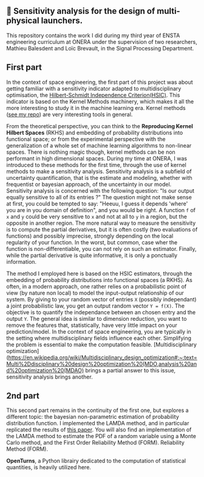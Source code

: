 ## 🚀 Sensitivity analysis for the design of multi-physical launchers.

This repository contains the work I did during my third year of ENSTA engineering curriculum at ONERA under the supervision of two researchers, Mathieu Balesdent and Loïc Brevault, in the Signal Processing Department.

## First part
In the context of space engineering, the first part of this project was about getting familiar with a sensitivity indicator adapted to multidisciplinary optimisation,
the [Hilbert-Schmidt Independence Criterion(HSIC)](https://www.sciencedirect.com/science/article/abs/pii/S0950705121008297). This indicator is based on the Kernel Methods machinery, which makes it all the more interesting to study it in the machine learning era. Kernel methods ([see my repo](https://github.com/roomate/MVA-Projects/tree/master/Kernel_Methods)) are very interesting tools in general. 

From the theoretical perspective, you can think to the **Reproducing Kernel Hilbert Spaces** (RKHS) and embedding of probability distributions into functional space; or from the experimental perspective with the generalization of a whole set of machine learning algorithms to non-linear spaces. There is nothing magic though, kernel methods can be non performant in high dimensional spaces. During my time at ONERA, I was introduced to these methods for the first time, through the use of kernel methods to make a sensitivity analysis. Sensitivity analysis is a subfield of uncertainty quantification, that is the estimate and modeling, whether with frequentist or bayesian approach, of the uncertainty in our model. Sensitivity analysis is concerned with the following question: "Is our output equally sensitive to all of its entries ?" The question might not make sense at first, you could be tempted to say: "Heeuu, I guess it depends 'where' you are in you domain of definition", and you would be right. A function `f` of `x` and `y` could be  very sensitive to `x` and not at all to `y` in a region, but the opposite in another region. The more natural way to measure the sensitivity is to compute the partial derivatives, but it is often costly (two evaluations of functions) and possibly imprecise, strongly depending on the local regularity of your function. In the worst, but common, case wher the function is non-differentiable, you can not rely on such an estimator. Finally, while the partial derivative is quite informative, it is only a ponctually information. 

The method I employed here is based on the HSIC estimators, through the embedding of probability distributions into functional spaces (a RKHS). As often, in a modern approach, one rather relies on a probabilistic point of view (by nature non local) to model the input-output relationship of our system. By giving to your random vector of entries `X` (possibly independant) a joint probabilistic law, you get an output random vector `Y = f(X)`. The objective is to quantify the independance between an chosen entry and the output `Y`. The general idea is similar to dimension reduction, you want to remove the features that, statistically, have very little impact on your prediction/model. In the context of space engineering, you are typically in the setting where multidisciplinary fields influence each other. Simplifying the problem is essential to make the computation feasible. [Multidisciplinary optimization](https://en.wikipedia.org/wiki/Multidisciplinary_design_optimization#:~:text=Multi%2Ddisciplinary%20design%20optimization%20(MDO,analysis%20and%20optimization%20(MDAO) brings a partial answer to this issue, sensitivity analysis brings another.  

## 2nd part
This second part remains in the continuity of the first one, but explores a different topic: the bayesian non-parametric estimation of probability distribution function. I implemented the LAMDA method, and in particular replicated the results of [this paper](https://asmedigitalcollection.asme.org/mechanicaldesign/article-abstract/134/3/031008/475481/Likelihood-Based-Approach-to-Multidisciplinary?redirectedFrom=fulltext).
You will also find an implementation of the LAMDA method to estimate the PDF of a random variable using a Monte Carlo method, and the First Order Reliability Method (FORM).
Reliability Method (FORM).

**OpenTurns**, a Python librairy dedicated to the computation of statistical quantities, is heavily utilized here.
